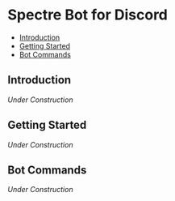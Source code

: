 # Spectre Bot for Discord

- [Introduction](#introduction)
- [Getting Started](#getting-started)
- [Bot Commands](#bot-commands)

<a name="introduction"></a>
## Introduction

_Under Construction_

<a name="getting-started"></a>
## Getting Started

_Under Construction_

<a name="bot-commands"></a>
## Bot Commands

_Under Construction_
